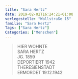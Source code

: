 ```yaml
---
title: "Sara Hertz"
date: 2019-02-02T16:24:21+01:00
verlegestelle: "Wallstraße 15"
familie: "Sara Hertz"
Tags: ["Sara Hertz"]
Categories: ["Menschen"]
---
```


> HIER WOHNTE  
> SARA HERTZ  
> JG. 1859  
> DEPORTIERT 1942  
> THERESIENSTADT  
> ERMORDET 19.12.1942  